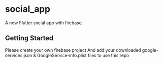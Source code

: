 # social_app

A new Flutter social app with firebase.

## Getting Started

Please create your own firebase project And add your downloaded google-services.json &
GoogleService-info.plist files to use this repo
